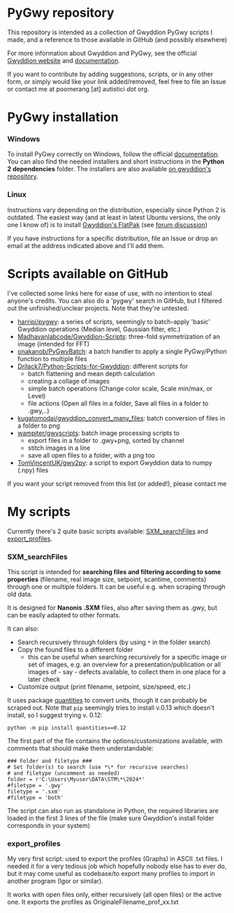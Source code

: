 # PyGwy repository

This repository is intended as a collection of Gwyddion PyGwy scripts I made, and a reference to those available in GitHub (and possibly elsewhere)

For more information about Gwyddion and PyGwy, see the official [Gwyddion website](http://gwyddion.net) and [documentation](http://gwyddion.net/documentation/user-guide-en/pygwy.html).

If you want to contribute by adding suggestions, scripts, or in any other form, or simply would like your link added/removed, feel free to file an Issue or contact me at poomerang [at] autistici *dot* org.


# PyGwy installation

### Windows
To install PyGwy correctly on Windows, follow the official [documentation](http://gwyddion.net/documentation/user-guide-en/installation-ms-windows.html). You can also find the needed installers and short instructions in the **Python 2 dependencies** folder. The installers are also available [on gwyddion's repository](https://sourceforge.net/projects/gwyddion/files/pygtk-win32/).

### Linux
Instructions vary depending on the distribution, especially since Python 2 is outdated.
The easiest way (and at least in latest Ubuntu versions, the only one I know of) is to install [Gwyddion's FlatPak](https://flathub.org/apps/net.gwyddion.Gwyddion) (see [forum discussion](https://sourceforge.net/p/gwyddion/discussion/pygwy/thread/24a071efea/))

 If you have instructions for a specific distribution, file an Issue or drop an email at the address indicated above and I'll add them.



# Scripts available on GitHub
I've collected some links here for ease of use, with no intention to steal anyone's credits. You can also do a 'pygwy' search in GitHub, but I filtered out the unfinished/unclear projects. Note that they're untested.
- [harripj/pygwy](https://github.com/harripj/pygwy): a series of scripts, seemingly to batch-apply 'basic' Gwyddion operations (Median level, Gaussian filter, etc.)
- [Madhavanlabcode/Gwyddion-Scripts](https://github.com/Madhavanlabcode/Gwyddion-Scripts): three-fold symmetrization of an image (intended for FFT)
- [onakanob/PyGwyBatch](https://github.com/onakanob/PyGwyBatch): a batch handler to apply a single PyGwy/Python function to multiple files
- [Drilack7/Python-Scripts-for-Gwyddion](https://github.com/Drilack7/Python-Scripts-for-Gwyddion): different scripts for
  - batch flattening and mean depth calculation 
  - creating a collage of images
  - simple batch operations (Change color scale, Scale min/max, or Level)
  - file actions (Open all files in a folder, Save all files in a folder to .gwy,..)
- [kugatomodai/gwyddion_convert_many_files](https://github.com/kugatomodai/gwyddion_convert_many_files): batch conversion of files in a folder to png
- [wampiter/gwyscripts](https://github.com/wampiter/gwyscripts): batch image processing scripts to
  - export files in a folder to .gwy+png, sorted by channel
  - stitch images in a line
  - save all open files to a folder, with a png too
- [TomVincentUK/gwy2py](https://github.com/TomVincentUK/gwy2py): a script to export Gwyddion data to numpy (.npy) files

If you want your script removed from this list (or added!), please contact me

# My scripts

Currently there's  2 quite basic scripts available: [SXM_searchFiles](sxm_searchfiles) and [export_profiles](export_profiles).

### SXM_searchFiles
This script is intended for **searching files and filtering according to some properties** (filename, real image size, setpoint, scantime, comments) through one or multiple folders. It can be useful e.g. when scraping through old data.

It is designed for **Nanonis .SXM** files, also after saving them as .gwy, but can be easily adapted to other formats.

It can also:
- Search recursively through folders (by using `*` in the folder search)
- Copy the found files to a different folder
  - this can be useful when searching recursively for a specific image or set of images, e.g. an overview for a presentation/publication or all images of - say - defects available, to collect them in one place for a later check
- Customize output (print filename, setpoint, size/speed, etc.)

It uses package [quantities](https://pypi.org/project/quantities/) to convert units, though it can probably be scraped out. Note that `pip` seemingly tries to install v.0.13 which doesn't install, so I suggest trying v. 0.12:

`python -m pip install quantities==0.12`

The first part of the file contains the options/customizations available, with comments that should make them understandable:
```
### Folder and filetype ###
# Set folder(s) to search (use *\* for recursive searches) 
# and filetype (uncomment as needed)
folder = r'C:\Users\Myuser\DATA\STM\*\2024*'
#filetype = '.gwy' 
filetype = '.sxm' 
#filetype = 'both' 
```

The script can also run as standalone in Python, the required libraries are loaded in the first 3 lines of the file (make sure Gwyddion's install folder corresponds in your system)

### export_profiles
My very first script: used to export the profiles (Graphs) in ASCII .txt files.
I needed it for a very tedious job which hopefully nobody else has to ever do, but it may come useful as codebase/to export many profiles to import in another program (Igor or similar).

It works with open files only, either recursively (all open files) or the active one. It exports the profiles as OriginaleFilename_prof_xx.txt
